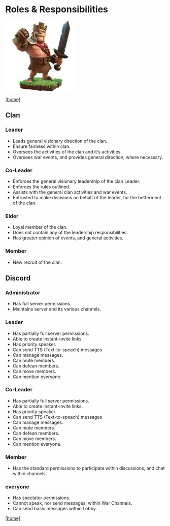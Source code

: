 # Roles & Responsibilities

![leader](../assets/king.jpg)

[[home]](../README.md)

## Clan

### Leader

- Leads general visionary direction of the clan.
- Ensure fairness within clan.
- Oversees the activities of the clan and it's activities.
- Oversees war events, and provides general direction, where necessary.

### Co-Leader

- Enforces the general visionary leadership of the clan Leader.
- Enforces the rules outlined.
- Assists with the general clan activities and war events.
- Entrusted to make decisions on behalf of the leader, for the betterment of the clan.

### Elder

- Loyal member of the clan.
- Does not contain any of the leadership responsibilities.
- Has greater opinion of events, and general activities.

### Member

- New recruit of the clan.

## Discord

### Administrator

- Has full server permissions.
- Maintains server and its various channels.

### Leader

- Has partially full server permissions.
- Able to create instant-invite links.
- Has priority speaker.
- Can send TTS (Text-to-speach) messages
- Can manage messages.
- Can mute members.
- Can defean members.
- Can move members.
- Can mention everyone.

### Co-Leader

- Has partially full server permissions.
- Able to create instant-invite links.
- Has priority speaker.
- Can send TTS (Text-to-speach) messages
- Can manage messages.
- Can mute members.
- Can defean members.
- Can move members.
- Can mention everyone.

### Member

- Has the standard permissions to participate within discussions, and chat within channels.

### everyone

- Has spectator permissions.
- Cannot speak, nor send messages, within War Channels.
- Can send basic messages within Lobby.

[[home]](../README.md)
